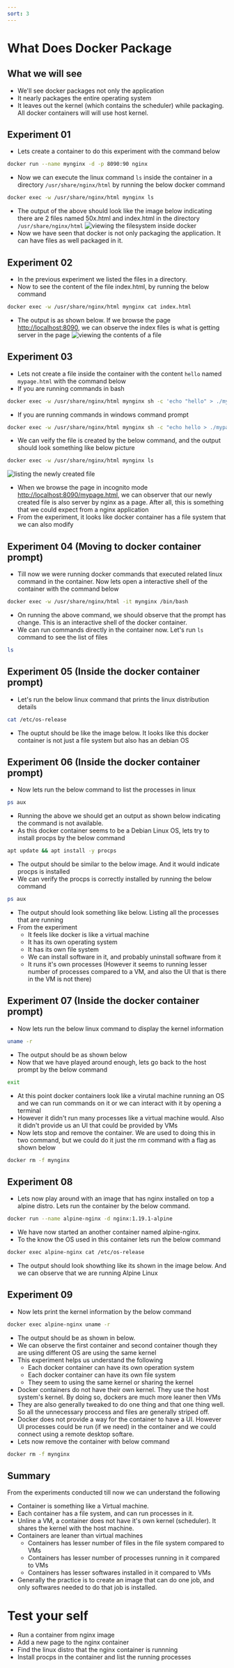 ```yaml
---
sort: 3
---
```

# What Does Docker Package

## What we will see
 * We'll see docker packages not only the application
 * It nearly packages the entire operating system
 * It leaves out the kernel (which contains the scheduler) while packaging. All docker containers will will use host kernel. 

## Experiment 01
 * Lets create a container to do this experiment with the command below
```bash
docker run --name mynginx -d -p 8090:90 nginx
```
 * Now we can execute the linux command `ls` inside the container in a directory `/usr/share/nginx/html` by running the below docker command
```bash
docker exec -w /usr/share/nginx/html mynginx ls
```
 * The output of the above should look like the image below indicating there are 2 files named 50x.html and index.html in the directory `/usr/share/nginx/html`
![viewing the filesystem inside docker](/L02-E01-P01.png) 
 * Now we have seen that docker is not only packaging the application. It can have files as well packaged in it.

## Experiment 02
 * In the previous experiment we listed the files in a directory.
 * Now to see the content of the file index.html, by running the below command
```bash
docker exec -w /usr/share/nginx/html mynginx cat index.html
```
 * The output is as shown below. If we browse the page [http://localhost:8090](http://localhost:8090), we can observe the index files is what is getting server in the page
![viewing the contents of a file](/L02-E02-P01.png) 
 
## Experiment 03
 * Lets not create a file inside the container with the content `hello` named `mypage.html` with the command below
 * If you are running commands in bash
```bash
docker exec -w /usr/share/nginx/html mynginx sh -c 'echo "hello" > ./mypage.html'
```
 * If you are running commands in windows command prompt
```bash
docker exec -w /usr/share/nginx/html mynginx sh -c "echo hello > ./mypage.html"
```
 * We can veify the file is created by the below command, and the output should look something like below picture
```bash
docker exec -w /usr/share/nginx/html mynginx ls
```
![listing the newly created file](/L02-E03-P01.png) 
 * When we browse the page in incognito mode [http://localhost:8090/mypage.html](http://localhost:8090/mypage.html), we can observer that our newly created file is also server by nginx as a page. After all, this is something that we could expect from a nginx application
 * From the experiment, it looks like docker container has a file system that we can also modify

## Experiment 04 (Moving to docker container prompt)
 * Till now we were running docker commands that executed related linux command in the container. Now lets open a interactive shell of the container with the command below
```bash
docker exec -w /usr/share/nginx/html -it mynginx /bin/bash
```
 * On running the above command, we should observe that the prompt has change. This is an interactive shell of the docker container.
 * We can run commands directly in the container now. Let's run `ls` command to see the list of files
```bash
ls
```
 
## Experiment 05 (Inside the docker container prompt)
 * Let's run the below linux command that prints the linux distribution details
```bash
cat /etc/os-release
```
 * The ouptut should be like the image below. It looks like this docker container is not just a file system but also has an debian OS
 
## Experiment 06 (Inside the docker container prompt)  
 * Now lets run the below command to list the processes in linux
```bash
ps aux
```
 * Running the above we should get an output as shown below indicating the command is not available.
 * As this docker container seems to be a Debian Linux OS, lets try to install procps by the below command
```bash
apt update && apt install -y procps
```
 * The output should be similar to the below image. And it would indicate procps is installed
 * We can verify the procps is correctly installed by running the below command
```bash
ps aux
```
 * The output should look something like below. Listing all the processes that are running
 * From the experiment 
   * It feels like docker is like a virtual machine 
   * It has its own operating system
   * It has its own file system
   * We can install software in it, and probably uninstall software from it
   * It runs it's own processes (However it seems to running lesser number of processes compared to a VM, and also the UI that is there in the VM is not there)
   
## Experiment 07 (Inside the docker container prompt)
 * Now lets run the below linux command to display the kernel information
```bash
uname -r
```
 * The output should be as shown below
 * Now that we have played around enough, lets go back to the host prompt by the below command
```bash
exit
```
 * At this point docker containers look like a virutal machine running an OS and we can run commands on it or we can interact with it by opening a terminal
 * However it didn't run many processes like a virtual machine would. Also it didn't provide us an UI that could be provided by VMs
 * Now lets stop and remove the container. We are used to doing this in two command, but we could do it just the rm command with a flag as shown below
```bash
docker rm -f mynginx
```
 
## Experiment 08 
 * Lets now play around with an image that has nginx installed on top a alpine distro. Lets run the container by the below command.
```bash
docker run --name alpine-nginx -d nginx:1.19.1-alpine
```
 * We have now started an another container named alpine-nginx.
 * To the know the OS used in this container lets run the below command
```bash
docker exec alpine-nginx cat /etc/os-release
```
 * The output should look showthing like its shown in the image below. And we can observe that we are running Alpine Linux
 
## Experiment 09
 * Now lets print the kernel information by the below command 
```bash
docker exec alpine-nginx uname -r
```
 * The output should be as shown in below. 
 * We can observe the first container and second container though they are using different OS are using the same kernel
 * This experiment helps us understand the following
   * Each docker container can have its own operation system
   * Each docker container can have its own file system
   * They seem to using the same kernel or sharing the kernel
 * Docker containers do not have their own kernel. They use the host system's kernel. By doing so, dockers are much more leaner then VMs
 * They are also generally tweaked to do one thing and that one thing well. So all the unnecessary proccess and files are generally striped off.
 * Docker does not provide a way for the container to have a UI. However UI processes could be run (if we need) in the container and we could connect using a remote desktop softare.
 * Lets now remove the container with below command
```bash
docker rm -f mynginx
```

## Summary
From the experiments conducted till now we can understand the following
 * Container is something like a Virtual machine.
 * Each container has a file system, and can run processes in it.
 * Unline a VM, a container does not have it's own kernel (scheduler). It shares the kernel with the host machine.
 * Containers are leaner than virtual machines
   * Containers has lesser number of files in the file system compared to VMs
   * Containers has lesser number of processes running in it compared to VMs
   * Containers has lesser softwares installed in it compared to VMs
 * Generally the practice is to create an image that can do one job, and only softwares needed to do that job is installed.

# Test your self
 * Run a container from nginx image
 * Add a new page to the nginx container
 * Find the linux distro that the nginx container is runnning
 * Install procps in the container and list the running processes


 
